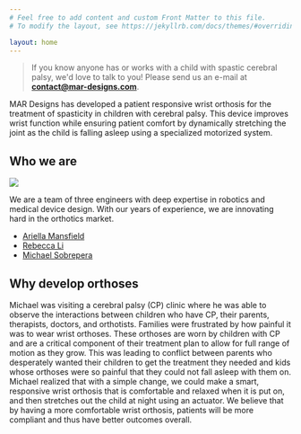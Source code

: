```yaml
---
# Feel free to add content and custom Front Matter to this file.
# To modify the layout, see https://jekyllrb.com/docs/themes/#overriding-theme-defaults

layout: home
---
```


> If you know anyone has or works with a child with spastic cerebral palsy, we'd love to talk to you! Please send us an e-mail at **contact@mar-designs.com**.

MAR Designs has developed a patient responsive wrist orthosis for the treatment of spasticity in children with cerebral palsy. This device improves wrist function while ensuring patient comfort by dynamically stretching the joint as the child is falling asleep using a specialized motorized system.

## Who we are

<img src="{{site.baseurl}}/assets/img/group_photo-re.png">

We are a team of three engineers with deep expertise in robotics and medical device design.
With our years of experience, we are innovating hard in the orthotics market.

- [Ariella Mansfield](https://www.linkedin.com/in/ariella-mansfield-96511691/)
- [Rebecca Li](https://rebecca.li/)
- [Michael Sobrepera](https://michaelsobrepera.com)


## Why develop orthoses
Michael was visiting a cerebral palsy (CP) clinic where he was able to observe the interactions between children who have CP, their parents, therapists, doctors, and orthotists. Families were frustrated by how painful it was to wear wrist orthoses. These orthoses are worn by children with CP and are a critical component of their treatment plan to allow for full range of motion as they grow. This was leading to conflict between parents who desperately wanted their children to get the treatment they needed and kids whose orthoses were so painful that they could not fall asleep with them on. Michael realized that with a simple change, we could make a smart, responsive wrist orthosis that is comfortable and relaxed when it is put on, and then stretches out the child at night using an actuator. We believe that by having a more comfortable wrist orthosis, patients will be more compliant and thus have better outcomes overall.

